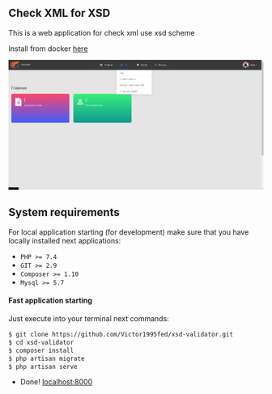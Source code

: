 



## Check XML for XSD

This is a web application for check xml use xsd scheme

Install from docker [here](https://github.com/Victor1995fed/xsd-validator-docker)

![image](https://github.com/Victor1995fed/xsd-validator/raw/media/image/xsd.png)

## System requirements
For local application starting (for development) make sure that you have locally installed next applications:

-   `PHP >= 7.4`
-   `GIT >= 2.9`
-   `Composer >= 1.10`
-   `Mysql >= 5.7`

#### Fast application starting
Just execute into your terminal next commands:

```
$ git clone https://github.com/Victor1995fed/xsd-validator.git
$ cd xsd-validator
$ composer install
$ php artisan migrate
$ php artisan serve
```
- Done! [localhost:8000](http://localhost:8000)



